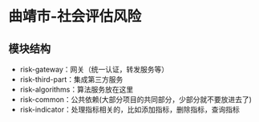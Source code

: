 # 曲靖市-社会评估风险

## 模块结构
* risk-gateway：网关（统一认证，转发服务等）
* risk-third-part：集成第三方服务
* risk-algorithms：算法服务放在这里
* risk-common：公共依赖(大部分项目的共同部分，少部分就不要放进去了)
* risk-indicator：处理指标相关的，比如添加指标，删除指标，查询指标

